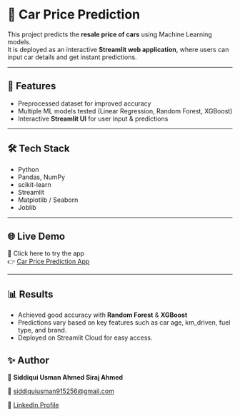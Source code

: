 # 🚗 Car Price Prediction

This project predicts the **resale price of cars** using Machine Learning models.  
It is deployed as an interactive **Streamlit web application**, where users can input car details and get instant predictions.  

---

## 📌 Features
- Preprocessed dataset for improved accuracy  
- Multiple ML models tested (Linear Regression, Random Forest, XGBoost)  
- Interactive **Streamlit UI** for user input & predictions

---

## 🛠️ Tech Stack
- Python  
- Pandas, NumPy  
- scikit-learn  
- Streamlit  
- Matplotlib / Seaborn  
- Joblib
  
---

## 🌐 Live Demo
🔗 Click here to try the app  
👉 [Car Price Prediction App](https://car-price-predicition-izctx7petto6nf89ctxdxd.streamlit.app/)

---

## 📊 Results
- Achieved good accuracy with **Random Forest** & **XGBoost**  
- Predictions vary based on key features such as car age, km_driven, fuel type, and brand.
- Deployed on Streamlit Cloud for easy access.

## ✨ Author
👤 **Siddiqui Usman Ahmed Siraj Ahmed**  

📧 siddiquiusman915256@gmail.com  

🔗 [LinkedIn Profile](https://www.linkedin.com/in/usman-siddiqui-948006347) 
